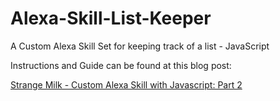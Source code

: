 # Alexa-Skill-List-Keeper
A Custom Alexa Skill Set for keeping track of a list - JavaScript

Instructions and Guide can be found at this blog post:

[Strange Milk - Custom Alexa Skill with Javascript: Part 2](http://strangemilk.com/custom-alexa-skill-with-javascript-part-1/)
